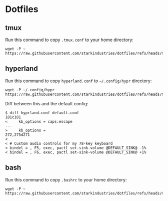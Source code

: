 # Dotfiles

## tmux

Run this command to copy `.tmux.conf` to your home directory:
```
wget -P ~ https://raw.githubusercontent.com/starkindustries/dotfiles/refs/heads/main/.tmux.conf
```

## hyperland

Run this command to copy `hyperland.conf` to `~/.config/hypr` directory:
```
wget -P ~/.config/hypr https://raw.githubusercontent.com/starkindustries/dotfiles/refs/heads/main/hyprland.conf
```

Diff between this and the default config:
```
$ diff hyprland.conf default.conf
181c181
<     kb_options = caps:escape
---
>     kb_options =
272,275d271
< 
< # Custom audio controls for my 78-key keyboard
< bindel = , F5, exec, pactl set-sink-volume @DEFAULT_SINK@ -1%
< bindel = , F6, exec, pactl set-sink-volume @DEFAULT_SINK@ +1%
```

## bash

Run this command to copy `.bashrc` to your home directory:
```
wget -P ~ https://raw.githubusercontent.com/starkindustries/dotfiles/refs/heads/main/.bashrc
```
